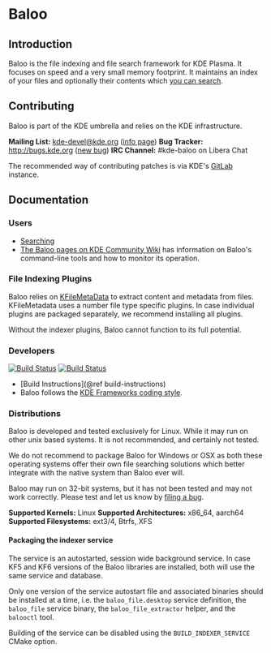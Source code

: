 # Baloo

## Introduction

Baloo is the file indexing and file search framework for KDE Plasma. It focuses 
on speed and a very small memory footprint. It maintains an index of your files 
and optionally their contents which [you can search](./docs/user/searching.md).

## Contributing

Baloo is part of the KDE umbrella and relies on the KDE infrastructure.

**Mailing List:** kde-devel@kde.org ([info page](https://mail.kde.org/mailman/listinfo/kde-devel))
**Bug Tracker:** http://bugs.kde.org  ([new bug](https://bugs.kde.org/enter_bug.cgi?product=frameworks-baloo))
**IRC Channel:** #kde-baloo on Libera Chat

The recommended way of contributing patches is via KDE's [GitLab](https://invent.kde.org/frameworks/baloo) instance.

## Documentation

### Users
* [Searching](./docs/user/searching.md)
* [The Baloo pages on KDE Community Wiki](https://community.kde.org/Baloo) has information on Baloo's command-line tools and how to monitor its operation.

### File Indexing Plugins

Baloo relies on [KFileMetaData](https://api.kde.org/frameworks/kfilemetadata/html/index.html) to extract content and
metadata from files. KFileMetadata uses a number file type specific plugins. In case individual
plugins are packaged separately, we recommend installing all plugins.

Without the indexer plugins, Baloo cannot function to its full potential.

### Developers
[![Build Status](https://build.kde.org/job/Frameworks/job/baloo/job/kf5-qt5%20SUSEQt5.15/badge/icon?subject=SUSE%20Qt5.15)](https://build.kde.org/job/Frameworks/job/baloo/job/kf5-qt5%20SUSEQt5.15/)
[![Build Status](https://build.kde.org/job/Frameworks/job/baloo/job/kf5-qt5%20FreeBSDQt5.15/badge/icon?subject=FreeBSD%20Qt5.15)](https://build.kde.org/job/Frameworks/job/baloo/job/kf5-qt5%20FreeBSDQt5.15/)
* [Build Instructions](@ref build-instructions)
* Baloo follows the [KDE Frameworks coding style](https://community.kde.org/Policies/Frameworks_Coding_Style).

### Distributions
Baloo is developed and tested exclusively for Linux. While it may run on other
unix based systems. It is not recommended, and certainly not tested.

We do not recommend to package Baloo for Windows or OSX as both these operating
systems offer their own file searching solutions which better integrate with
the native system than Baloo ever will.

Baloo may run on 32-bit systems, but it has not been tested and may not work
correctly. Please test and let us know by [filing a bug](https://bugs.kde.org/enter_bug.cgi?product=frameworks-baloo).

**Supported Kernels:** Linux
**Supported Architectures:** x86_64, aarch64
**Supported Filesystems:** ext3/4, Btrfs, XFS

#### Packaging the indexer service

The service is an autostarted, session wide background service. In case KF5 and KF6
versions of the Baloo libraries are installed, both will use the same service and
database.

Only one version of the service autostart file and associated binaries should be
installed at a time, i.e. the `baloo_file.desktop` service definition, the `baloo_file`
service binary, the `baloo_file_extractor` helper, and the `balooctl` tool.

Building of the service can be disabled using the `BUILD_INDEXER_SERVICE` CMake option.
